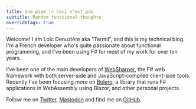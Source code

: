 ```yaml
---
title: Une pipe |> Ceci n'est pas
subtitle: Random functional thoughts
overrideTags: true
---
```


Welcome! I am Loïc Denuzière aka "Tarmil", and this is my technical blog.
I'm a French developer who's quite passionate about functional programming, and I've been using F# for most of my work for over ten years.

I've been one of the main developers of [WebSharper](https://websharper.com), the F# web framework with both server-side and JavaScript-compiled client-side tools.
Recently I've been focusing more on [Bolero](https://fsbolero.io), a library that runs F# applications in WebAssembly using Blazor, and other personal projects.

Follow me on [Twitter](https://twitter.com/tarmil_), [Mastodon](https://mastodon.social/@tarmil) and find me on [GitHub](https://github.com/tarmil).

<div ws-replace="Articles"></div>
